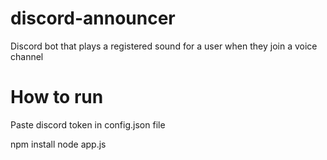 # discord-announcer
Discord bot that plays a registered sound for a user when they join a voice channel

# How to run
Paste discord token in config.json file

npm install
node app.js